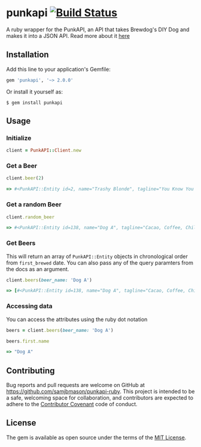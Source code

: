 # punkapi [![Build Status](https://travis-ci.org/samjbmason/punkapi-ruby.svg?branch=master)](https://travis-ci.org/samjbmason/punkapi-ruby)

A ruby wrapper for the PunkAPI, an API that takes Brewdog's DIY Dog and makes it into a JSON API. Read more about it [here](https://github.com/samjbmason/punkapi)

## Installation

Add this line to your application's Gemfile:

```ruby
gem 'punkapi', '~> 2.0.0'
```

Or install it yourself as:

```
$ gem install punkapi
```

## Usage

### Initialize

```ruby
client = PunkAPI::Client.new
```

### Get a Beer
```ruby
client.beer(2)

=> #<PunkAPI::Entity id=2, name="Trashy Blonde", tagline="You Know You Shouldn't", first_brewed="April 2008", ...
```

### Get a random Beer
```ruby
client.random_beer

=> #<PunkAPI::Entity id=138, name="Dog A", tagline="Cacao, Coffee, Chili Imperial Anniversary Stout.", first_brewed="May 2012", ...
```

### Get Beers
This will return an array of `PunkAPI::Entity` objects in chronological order from `first_brewed` date. You can also pass any of the query paramters from the docs as an argument.

```ruby
client.beers(beer_name: 'Dog A')

=> [#<PunkAPI::Entity id=138, name="Dog A", tagline="Cacao, Coffee, Chili Imperial Anniversary Stout.", first_brewed="May 2012", ...]
```

### Accessing data
You can access the attributes using the ruby dot notation

```ruby
beers = client.beers(beer_name: 'Dog A')

beers.first.name

=> "Dog A"
```

## Contributing
Bug reports and pull requests are welcome on GitHub at https://github.com/samjbmason/punkapi-ruby. This project is intended to be a safe, welcoming space for collaboration, and contributors are expected to adhere to the [Contributor Covenant](http://contributor-covenant.org) code of conduct.


## License
The gem is available as open source under the terms of the [MIT License](http://opensource.org/licenses/MIT).
